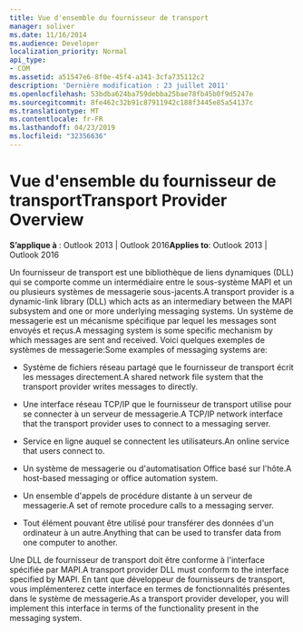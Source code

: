 ```yaml
---
title: Vue d'ensemble du fournisseur de transport
manager: soliver
ms.date: 11/16/2014
ms.audience: Developer
localization_priority: Normal
api_type:
- COM
ms.assetid: a51547e6-8f0e-45f4-a341-3cfa735112c2
description: 'Dernière modification : 23 juillet 2011'
ms.openlocfilehash: 53bdba624ba759debba25bae78fb45b0f9d5247e
ms.sourcegitcommit: 8fe462c32b91c87911942c188f3445e85a54137c
ms.translationtype: MT
ms.contentlocale: fr-FR
ms.lasthandoff: 04/23/2019
ms.locfileid: "32356636"
---
```

# <a name="transport-provider-overview"></a><span data-ttu-id="59307-103">Vue d'ensemble du fournisseur de transport</span><span class="sxs-lookup"><span data-stu-id="59307-103">Transport Provider Overview</span></span>

  
  
<span data-ttu-id="59307-104">**S’applique à** : Outlook 2013 | Outlook 2016</span><span class="sxs-lookup"><span data-stu-id="59307-104">**Applies to**: Outlook 2013 | Outlook 2016</span></span> 
  
<span data-ttu-id="59307-105">Un fournisseur de transport est une bibliothèque de liens dynamiques (DLL) qui se comporte comme un intermédiaire entre le sous-système MAPI et un ou plusieurs systèmes de messagerie sous-jacents.</span><span class="sxs-lookup"><span data-stu-id="59307-105">A transport provider is a dynamic-link library (DLL) which acts as an intermediary between the MAPI subsystem and one or more underlying messaging systems.</span></span> <span data-ttu-id="59307-106">Un système de messagerie est un mécanisme spécifique par lequel les messages sont envoyés et reçus.</span><span class="sxs-lookup"><span data-stu-id="59307-106">A messaging system is some specific mechanism by which messages are sent and received.</span></span> <span data-ttu-id="59307-107">Voici quelques exemples de systèmes de messagerie:</span><span class="sxs-lookup"><span data-stu-id="59307-107">Some examples of messaging systems are:</span></span>
  
- <span data-ttu-id="59307-108">Système de fichiers réseau partagé que le fournisseur de transport écrit les messages directement.</span><span class="sxs-lookup"><span data-stu-id="59307-108">A shared network file system that the transport provider writes messages to directly.</span></span>
    
- <span data-ttu-id="59307-109">Une interface réseau TCP/IP que le fournisseur de transport utilise pour se connecter à un serveur de messagerie.</span><span class="sxs-lookup"><span data-stu-id="59307-109">A TCP/IP network interface that the transport provider uses to connect to a messaging server.</span></span>
    
- <span data-ttu-id="59307-110">Service en ligne auquel se connectent les utilisateurs.</span><span class="sxs-lookup"><span data-stu-id="59307-110">An online service that users connect to.</span></span>
    
- <span data-ttu-id="59307-111">Un système de messagerie ou d'automatisation Office basé sur l'hôte.</span><span class="sxs-lookup"><span data-stu-id="59307-111">A host-based messaging or office automation system.</span></span>
    
- <span data-ttu-id="59307-112">Un ensemble d'appels de procédure distante à un serveur de messagerie.</span><span class="sxs-lookup"><span data-stu-id="59307-112">A set of remote procedure calls to a messaging server.</span></span>
    
- <span data-ttu-id="59307-113">Tout élément pouvant être utilisé pour transférer des données d'un ordinateur à un autre.</span><span class="sxs-lookup"><span data-stu-id="59307-113">Anything that can be used to transfer data from one computer to another.</span></span>
    
<span data-ttu-id="59307-114">Une DLL de fournisseur de transport doit être conforme à l'interface spécifiée par MAPI.</span><span class="sxs-lookup"><span data-stu-id="59307-114">A transport provider DLL must conform to the interface specified by MAPI.</span></span> <span data-ttu-id="59307-115">En tant que développeur de fournisseurs de transport, vous implémenterez cette interface en termes de fonctionnalités présentes dans le système de messagerie.</span><span class="sxs-lookup"><span data-stu-id="59307-115">As a transport provider developer, you will implement this interface in terms of the functionality present in the messaging system.</span></span>
  

